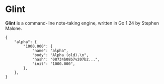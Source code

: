 # Glint

**Glint** is a command-line note-taking engine, written in Go 1.24 by Stephen Malone.

```text
{
    "alpha": {
        "1000.000": {
            "name": "alpha",
            "body": "Alpha (old).\n",
            "hash": "08734b08b7v207b2...",
            "init": "1000.000",
        },
    },
}
```
